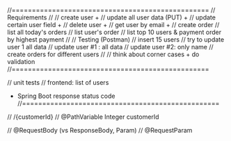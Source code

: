 
//=================================================
// Requirements
//
// create user +
// update all user data (PUT) + 
// update certain user field +
// delete user +
// get user by email +
// create order
// list all today's orders
// list user's order
// list top 10 users & payment order by highest payment
//
// Testing (Postman)
// insert 15 users
// try to update user 1 all data
// update user #1 : all data
// update user #2: only name
// create orders for different users
//
// think about corner cases +  do validation
//=================================================

// unit tests
// frontend: list of users

+ Spring Boot response status code
//=================================================

//    /{customerId}
//    @PathVariable Integer customerId

//    @RequestBody (vs ResponseBody, Param)
//    @RequestParam

